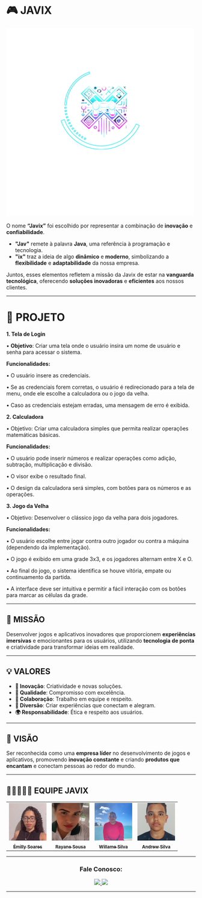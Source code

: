# 🎮 **JAVIX**  

![Javix Logo](equipe/img/IMG_4330.PNG)

O nome **“Javix”** foi escolhido por representar a combinação de **inovação** e **confiabilidade**.  
- **"Jav"** remete à palavra **Java**, uma referência à programação e tecnologia.  
- **"ix"** traz a ideia de algo **dinâmico** e **moderno**, simbolizando a **flexibilidade** e **adaptabilidade** da nossa empresa.  

Juntos, esses elementos refletem a missão da Javix de estar na **vanguarda tecnológica**, oferecendo **soluções inovadoras** e **eficientes** aos nossos clientes.

---

# 🤖 **PROJETO**
**1. Tela de Login**

• **Objetivo**: Criar uma tela onde o usuário insira um nome de
usuário e senha para acessar o sistema.  

**Funcionalidades:**

• O usuário insere as credenciais.

• Se as credenciais forem corretas, o usuário é redirecionado para a tela de menu, onde ele escolhe a calculadora ou o jogo da velha.

• Caso as credenciais estejam erradas, uma mensagem de erro é exibida.

**2. Calculadora**

• Objetivo: Criar uma calculadora simples que permita realizar
operações matemáticas básicas.  

**Funcionalidades:**

• O usuário pode inserir números e realizar operações como adição, subtração, multiplicação e divisão.

• O visor exibe o resultado final.

• O design da calculadora será simples, com botões para os
números e as operações.

**3. Jogo da Velha**

• Objetivo: Desenvolver o clássico jogo da velha para dois
jogadores.

**Funcionalidades:**

• O usuário escolhe entre jogar contra outro jogador ou contra
a máquina (dependendo da implementação).

• O jogo é exibido em uma grade 3x3, e os jogadores alternam
entre X e O.

• Ao final do jogo, o sistema identifica se houve vitória, empate
ou continuamento da partida.

• A interface deve ser intuitiva e permitir a fácil interação com
os botões para marcar as células da grade.

---

## 🌟 **MISSÃO**  
Desenvolver jogos e aplicativos inovadores que proporcionem **experiências imersivas** e emocionantes para os usuários, utilizando **tecnologia de ponta** e criatividade para transformar ideias em realidade.

---

## 💡 **VALORES**
- **🚀 Inovação**: Criatividade e novas soluções.  
- **🏅 Qualidade**: Compromisso com excelência.  
- **🤝 Colaboração**: Trabalho em equipe e respeito.  
- **🎉 Diversão**: Criar experiências que conectam e alegram.  
- **🌍 Responsabilidade**: Ética e respeito aos usuários.

---

## 🎯 **VISÃO**  
Ser reconhecida como uma **empresa líder** no desenvolvimento de jogos e aplicativos, promovendo **inovação constante** e criando **produtos que encantam** e conectam pessoas ao redor do mundo.

---
## 👩🏼‍🤝‍👨🏽 **EQUIPE JAVIX**
<div align="center">
<table>
  <tbody>
    <tr>
      <td align="center"><a href="https://github.com/emillysoares05"><img src="equipe/img/11d74b60-773c-4fdd-a7e3-74a0f7b16db3.jpg" width="100px" height="100px" style="object-fit: cover;" alt="Emilly Soares"/><br /><sub><b>Émilly Soares</b></sub></a><br /></td>
      <td align="center"><a href="https://github.com/Ydvtim"><img src="equipe/img/IMG_20230127_073100_122.jpg" width="100px" height="100px" style="object-fit: cover;" alt="Rayane Sousa"/><br /><sub><b>Rayane Sousa</b></sub></a><br /></td>
      <td align="center"><a href="https://github.com/willamesilvaof"><img src="equipe/img/7b4e6b25-37ab-4a6a-9760-40076ff8ad51.jpg" width="100px" height="100px" style="object-fit: cover;" alt="Willame Silva"/><br /><sub><b>Willame Silva</b></sub></a><br /></td>
      <td align="center"><a href="https://github.com/Antonio-Andrew"><img src="equipe/img/57faa46b-0de4-47ff-a8ca-545d1252c327.jpg" width="100px" height="100px" style="object-fit: cover;" alt="Andrew Silva"/><br /><sub><b>Andrew Silva</b></sub></a><br /></td>
    </tr>
  </tbody>
</table>
</div>



---

<h3 align="center">Fale Conosco:</h3>
<div align="center">
  <a href="https://instagram.com/javix.oficial" target="_blank">
    <img src="https://img.shields.io/badge/-Instagram-%23E4405F?style=for-the-badge&logo=instagram&logoColor=white" target="_blank">
  </a>
  <a href="mailto:javix.equipe@gmail.com">
    <img src="https://img.shields.io/badge/-Gmail-%23333?style=for-the-badge&logo=gmail&logoColor=white" target="_blank">
  </a>
</div>

---
